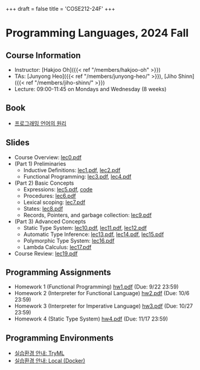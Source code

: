 +++
draft = false
title = 'COSE212-24F'
+++

# Programming Languages, 2024 Fall

## Course Information

- Instructor: [Hakjoo Oh]({{< ref "/members/hakjoo-oh" >}})
- TAs: [Junyong Heo]({{< ref "/members/junyong-heo/" >}}), [Jiho Shinn]({{< ref "/members/jiho-shinn/" >}})
- Lecture: 09:00-11:45 on Mondays and Wednesday (8 weeks)

## Book

- [프로그래밍 언어의 원리](./pl-book.pdf)

## Slides

- Course Overview: [lec0.pdf](./slides/lec0.pdf)
- (Part 1) Preliminaries
    - Inductive Definitions: [lec1.pdf](./slides/lec1.pdf), [lec2.pdf](./slides/lec2.pdf)
    - Functional Programming: [lec3.pdf](./slides/lec3.pdf), [lec4.pdf](./slides/lec4.pdf)
- (Part 2) Basic Concepts
    - Expressions: [lec5.pdf](./slides/lec5.pdf), [code](./slides/let.ml)
    - Procedures: [lec6.pdf](./slides/lec6.pdf)
    - Lexical scoping: [lec7.pdf](./slides/lec7.pdf)
    - States: [lec8.pdf](./slides/lec8.pdf)
    - Records, Pointers, and garbage collection: [lec9.pdf](./slides/lec9.pdf)
- (Part 3) Advanced Concepts
    - Static Type System: [lec10.pdf](./slides/lec10.pdf), [lec11.pdf](./slides/lec11.pdf), [lec12.pdf](./slides/lec12.pdf)
    - Automatic Type Inference: [lec13.pdf](./slides/lec13.pdf), [lec14.pdf](./slides/lec14.pdf), [lec15.pdf](./slides/lec15.pdf)
    - Polymorphic Type System: [lec16.pdf](./slides/lec16.pdf)
    - Lambda Calculus: [lec17.pdf](./slides/lec17.pdf)
- Course Review: [lec19.pdf](./slides/lec19.pdf)

## Programming Assignments
- Homework 1 (Functional Programming) [hw1.pdf](./hw/hw1.pdf) (Due: 9/22 23:59)
- Homework 2 (Interpreter for Functional Language) [hw2.pdf](./hw/hw2.pdf) (Due: 10/6 23:59)
- Homework 3 (Interpreter for Imperative Language) [hw3.pdf](./hw/hw3.pdf) (Due: 10/27 23:59)
- Homework 4 (Static Type System) [hw4.pdf](./hw/hw4.pdf) (Due: 11/17 23:59)

## Programming Environments
- [실습환경 안내: TryML](./howtotryml.pdf)
- [실습환경 안내: Local (Docker)](https://github.com/kupl-courses/COSE212-2024fall)


